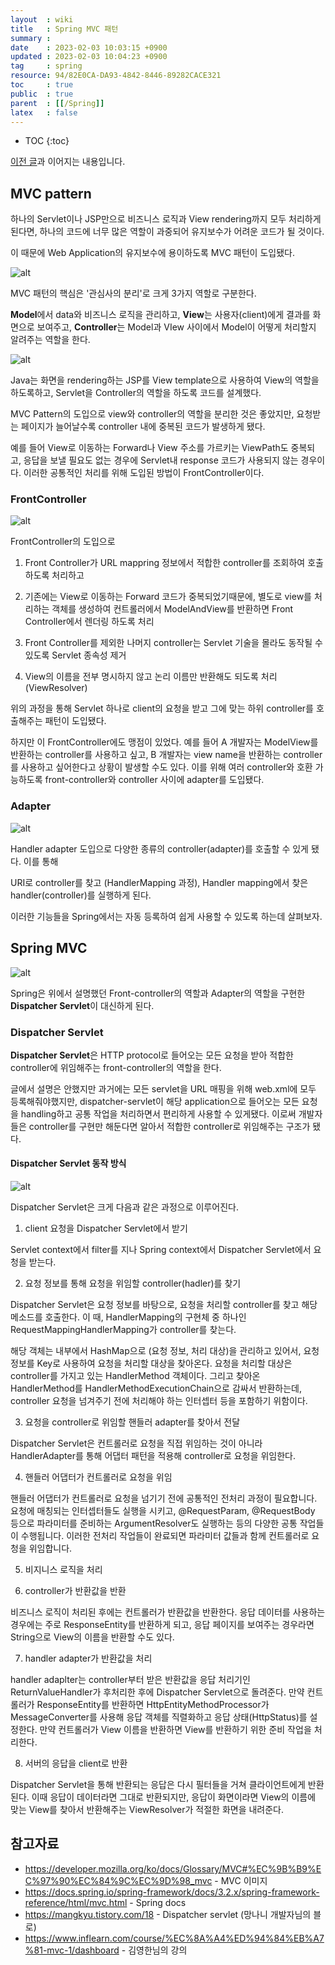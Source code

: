 ```yaml
---
layout  : wiki
title   : Spring MVC 패턴
summary : 
date    : 2023-02-03 10:03:15 +0900
updated : 2023-02-03 10:04:23 +0900
tag     : spring 
resource: 94/82E0CA-DA93-4842-8446-89282CACE321
toc     : true
public  : true
parent  : [[/Spring]]
latex   : false
---
```

* TOC
{:toc}

[이전 글](https://voyager003.github.io/wiki/Spring/Spring-mvc/)과 이어지는 내용입니다. 

## MVC pattern

하나의 Servlet이나 JSP만으로 비즈니스 로직과 View rendering까지 모두 처리하게 된다면, 하나의 코드에 너무 많은 역할이 과중되어 유지보수가 어려운 코드가 
될 것이다. 

이 때문에 Web Application의 유지보수에 용이하도록 MVC 패턴이 도입됐다.

![alt](https://developer.mozilla.org/en-US/docs/Glossary/MVC/model-view-controller-light-blue.png)

MVC 패턴의 핵심은 '관심사의 분리'로 크게 3가지 역할로 구분한다.

**Model**에서 data와 비즈니스 로직을 관리하고, **View**는 사용자(client)에게 결과를 화면으로 보여주고, **Controller**는 Model과 VIew 사이에서
Model이 어떻게 처리할지 알려주는 역할을 한다.

![alt](https://velog.velcdn.com/images%2Fjunhok82%2Fpost%2F950f13c6-8a86-42c7-8eaa-cf3eb5ea1d53%2Fimage.png)

Java는 화면을 rendering하는 JSP를 View template으로 사용하여 View의 역할을 하도록하고, Servlet을 Controller의 역할을 하도록 코드를 설계했다.

MVC Pattern의 도입으로 view와 controller의 역할을 분리한 것은 좋았지만, 요청받는 페이지가 늘어날수록 controller 내에 중복된 코드가 발생하게 됐다.

예를 들어 View로 이동하는 Forward나 View 주소를 가르키는 ViewPath도 중복되고, 응답을 보낼 필요도 없는 경우에 Servlet내 response 코드가 사용되지 않는
경우이다. 이러한 공통적인 처리를 위해 도입된 방법이 FrontController이다.

### FrontController

![alt](https://img1.daumcdn.net/thumb/R1280x0/?scode=mtistory2&fname=https%3A%2F%2Fblog.kakaocdn.net%2Fdn%2FbmIMRX%2Fbtq4rdbwCtY%2FO88ME95Pvv9svLKftxsaU0%2Fimg.png)

FrontController의 도입으로 

1) Front Controller가 URL mappring 정보에서 적합한 controller를 조회하여 호출하도록 처리하고

2) 기존에는 View로 이동하는 Forward 코드가 중복되었기때문에, 별도로 view를 처리하는 객체를 생성하여 컨트롤러에서 ModelAndView를 반환하면 
Front Controller에서 렌더링 하도록 처리

3) Front Controller를 제외한 나머지 controller는 Servlet 기술을 몰라도 동작될 수 있도록 Servlet 종속성 제거

4) View의 이름을 전부 명시하지 않고 논리 이름만 반환해도 되도록 처리 (ViewResolver)

위의 과정을 통해 Servlet 하나로 client의 요청을 받고 그에 맞는 하위 controller를 호출해주는 패턴이 도입됐다.

하지만 이 FrontController에도 맹점이 있었다. 예를 들어 A 개발자는 ModelView를 반환하는 controller를 사용하고 싶고, B 개발자는 view name을
반환하는 controller를 사용하고 싶어한다고 상황이 발생할 수도 있다. 이를 위해 여러 controller와 호환 가능하도록 front-controller와 
controller 사이에 adapter를 도입됐다.

### Adapter

![alt](https://img1.daumcdn.net/thumb/R1280x0/?scode=mtistory2&fname=https%3A%2F%2Fblog.kakaocdn.net%2Fdn%2FzcptA%2FbtrDQd7Wp7f%2FJyVFZckw3BN4vkUXkoVFBk%2Fimg.png)

Handler adapter 도입으로 다양한 종류의 controller(adapter)를 호출할 수 있게 됐다. 이를 통해

URI로 controller를 찾고 (HandlerMapping 과정), Handler mapping에서 찾은 handler(controller)를 실행하게 된다.

이러한 기능들을 Spring에서는 자동 등록하여 쉽게 사용할 수 있도록 하는데 살펴보자. 

## Spring MVC

![alt](https://docs.spring.io/spring-framework/docs/3.2.x/spring-framework-reference/html/images/mvc-contexts.gif)

Spring은 위에서 설명했던 Front-controller의 역할과 Adapter의 역할을 구현한 **Dispatcher Servlet**이 대신하게 된다.

### Dispatcher Servlet

**Dispatcher Servlet**은 HTTP protocol로 들어오는 모든 요청을 받아 적합한 controller에 위임해주는 front-controller의 역할을 한다.

글에서 설명은 안했지만 과거에는 모든 servlet을 URL 매핑을 위해 web.xml에 모두 등록해줘야했지만, dispatcher-servlet이 해당 application으로
들어오는 모든 요청을 handling하고 공통 작업을 처리하면서 편리하게 사용할 수 있게됐다. 이로써 개발자들은 controller를 구현만 해둔다면 알아서 적합한 
controller로 위임해주는 구조가 됐다.

#### Dispatcher Servlet 동작 방식

![alt](https://img1.daumcdn.net/thumb/R1280x0/?scode=mtistory2&fname=https%3A%2F%2Fblog.kakaocdn.net%2Fdn%2FbImFbg%2FbtrGzZMTuu2%2FCkY4MiKvl5ivUJPoc5I3zk%2Fimg.png)

Dispatcher Servlet은 크게 다음과 같은 과정으로 이루어진다.

1) client 요청을 Dispatcher Servlet에서 받기

Servlet context에서 filter를 지나 Spring context에서 Dispatcher Servlet에서 요청을 받는다.

2) 요청 정보를 통해 요청을 위임할 controller(hadler)를 찾기

Dispatcher Servlet은 요청 정보를 바탕으로, 요청을 처리할 controller를 찾고 해당 메소드를 호출한다.
이 때, HandlerMapping의 구현체 중 하나인 RequestMappingHandlerMapping가 controller를 찾는다.

해당 객체는 내부에서 HashMap으로 (요청 정보, 처리 대상)을 관리하고 있어서, 요청 정보를 Key로 사용하여 요청을 처리할 대상을 찾아온다. 
요청을 처리할 대상은 controller를 가지고 있는 HandlerMethod 객체이다. 그리고 찾아온 HandlerMethod를 HandlerMethodExecutionChain으로 감싸서 
반환하는데, controller 요청을 넘겨주기 전에 처리해야 하는 인터셉터 등을 포함하기 위함이다.

3) 요청을 controller로 위임할 핸들러 adapter를 찾아서 전달

Dispatcher Servlet은 컨트롤러로 요청을 직접 위임하는 것이 아니라 HandlerAdapter를 통해 어댑터 패턴을 적용해 controller로 요청을 위임한다.

4) 핸들러 어댑터가 컨트롤러로 요청을 위임

핸들러 어댑터가 컨트롤러로 요청을 넘기기 전에 공통적인 전처리 과정이 필요합니다. 요청에 매칭되는 인터셉터들도 실행을 시키고, 
@RequestParam, @RequestBody 등으로 파라미터를 준비하는 ArgumentResolver도 실행하는 등의 다양한 공통 작업들이 수행됩니다. 
이러한 전처리 작업들이 완료되면 파라미터 값들과 함께 컨트롤러로 요청을 위임합니다.

5) 비지니스 로직을 처리

6) controller가 반환값을 반환

비즈니스 로직이 처리된 후에는 컨트롤러가 반환값을 반환한다. 응답 데이터를 사용하는 경우에는 주로 ResponseEntity를 반환하게 되고, 
응답 페이지를 보여주는 경우라면 String으로 View의 이름을 반환할 수도 있다.

7) handler adapter가 반환값을 처리

handler adaplter는 controller부터 받은 반환값을 응답 처리기인 ReturnValueHandler가 후처리한 후에 Dispatcher Servlet으로 돌려준다. 
만약 컨트롤러가 ResponseEntity를 반환하면 HttpEntityMethodProcessor가 MessageConverter를 사용해 응답 객체를 
직렬화하고 응답 상태(HttpStatus)를 설정한다. 만약 컨트롤러가 View 이름을 반환하면 View를 반환하기 위한 준비 작업을 처리한다.

8) 서버의 응답을 client로 반환

Dispatcher Servlet을 통해 반환되는 응답은 다시 필터들을 거쳐 클라이언트에게 반환된다. 
이때 응답이 데이터라면 그대로 반환되지만, 응답이 화면이라면 View의 이름에 맞는 View를 찾아서 반환해주는 ViewResolver가 적절한 화면을 내려준다.

## 참고자료
- https://developer.mozilla.org/ko/docs/Glossary/MVC#%EC%9B%B9%EC%97%90%EC%84%9C%EC%9D%98_mvc - MVC 이미지
- https://docs.spring.io/spring-framework/docs/3.2.x/spring-framework-reference/html/mvc.html - Spring docs
- https://mangkyu.tistory.com/18 - Dispatcher servlet (망나니 개발자님의 블로)
- https://www.inflearn.com/course/%EC%8A%A4%ED%94%84%EB%A7%81-mvc-1/dashboard - 김영한님의 강의
